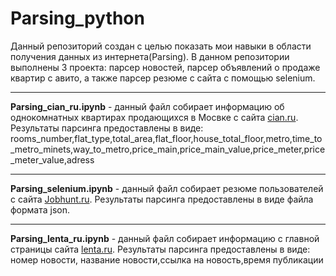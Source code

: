 # Parsing_python
Данный репозиторий создан с целью показать мои навыки в области получения данных из интернета(Parsing). В данном репозитории выполнены 3 проекта: парсер новостей, парсер объявлений о продаже квартир с авито, а также парсер резюме с сайта с помощью selenium.
***
**Parsing_cian_ru.ipynb** - данный файл собирает информацию об однокомнатных квартирах продающихся в Мосвке с сайта [cian.ru](https://www.cian.ru). Результаты парсинга предоставлены в виде: rooms_number,flat_type,total_area,flat_floor,house_total_floor,metro,time_to_metro_minets,way_to_metro,price_main,price_main_value,price_meter,price_meter_value,adress
***
**Parsing_selenium.ipynb** - данный файл собирает резюме пользователей с сайта [Jobhunt.ru](https://iirmephi.ru/tutorials/jobhunt/). Результаты парсинга предоставлены в виде файла формата json.
***
**Parsing_lenta_ru.ipynb** - данный файл собирает информацию с главной страницы сайта [lenta.ru](https://lenta.ru). Результаты парсинга предоставлены в виде: номер новости, название новости,ссылка на новость,время публикации 

